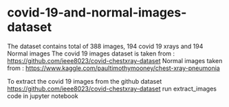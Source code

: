 # covid-19-and-normal-images-dataset

The dataset contains total of 388 images, 194 covid 19 xrays and 194 Normal images
The covid 19 images dataset is taken from : https://github.com/ieee8023/covid-chestxray-dataset
Normal images taken from : https://www.kaggle.com/paultimothymooney/chest-xray-pneumonia

To extract the covid 19 images from the github dataset https://github.com/ieee8023/covid-chestxray-dataset run extract_images code in jupyter notebook
